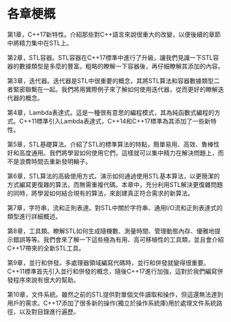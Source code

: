 # 各章梗概 

第1章，C++17新特性。介紹那些對C++語言來說很重大的改變，以便後續的章節中將精力集中在STL上。

第2章，STL容器。STL容器在C++17標準中進行了升級，讓我們見識一下STL容器的數據類型是多麼的豐富。粗略的瞭解一下容器後，再仔細瞭解其添加的內容。

第3章，迭代器。迭代器是STL中很重要的概念，其將STL算法和容器數據類型二者緊密聯繫在一起。我們將用實際例子來了解如何使用迭代器，從而更好的瞭解迭代器的概念。

第4章，Lambda表達式。這是一種很有意思的編程模式，其為純函數式編程的方式。C++11標準引入Lambda表達式，C++14和C++17標準為其添加了一些新特性。

第5章，STL基礎算法。介紹了STL的標準算法的特點，簡單易用、高效、魯棒性好和高度通用。我們將學習如何使用它們，這樣就可以集中精力在解決問題上，而不是浪費時間去重新發明輪子。

第6章，STL算法的高級使用方式。演示如何通過使用STL基本算法，以更簡潔的方式編寫更復雜的算法，而無需重複代碼。本章中，充分利用STL解決更復雜問題的同時，將學習如何結合現有的算法，來創建真正符合需求的新算法。

第7章，字符串，流和正則表達。對STL中關於字符串、通用I/O流和正則表達式的類型進行詳細概述。

第8章，工具類。瞭解STL如何生成隨機數、測量時間、管理動態內存、優雅地提示錯誤等等。我們會來了解一下這些極為有用、高可移植性的工具類，並且會介紹C++17帶來的全新STL工具。

第9章，並行和併發。多處理器領域編寫代碼時，並行和併發就變得很重要。C++11標準首先引入並行和併發的概念，隨後C++17進行加強，這對於我們編寫併發程序來說有很大的幫助。

第10章，文件系統。雖然之前的STL提供對單個文件讀取和操作，但這還無法達到用戶的需求。C++17添加了很多新的操作(獨立於操作系統庫)用於處理文件系統路徑，以及對目錄進行遍歷。